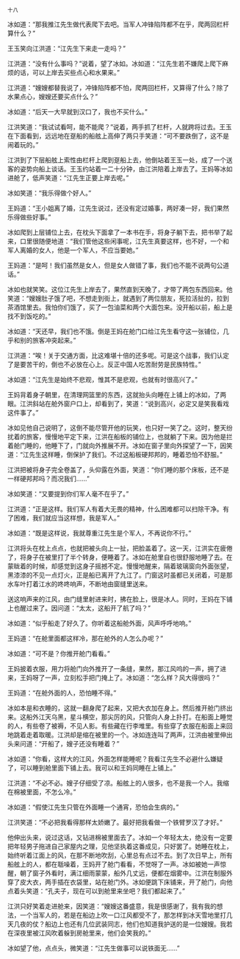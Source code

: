    十八 

   冰如道：“那我推江先生做代表爬下去吧。当军人冲锋陷阵都不在乎，爬两回栏杆算什么？”

   王玉笑向江洪道：“江先生下来走一走吗？”

   江洪道：“没有什么事吗？”说着，望了冰如。冰如道：“江先生若不嫌爬上爬下麻烦的话，可以上岸去买些点心和水果来。”

   江洪道：“嫂嫂都替我说了，冲锋陷阵都不怕，爬两回栏杆，又算得了什么？除了水果点心，嫂嫂还要买点什么？”

   冰如道：“后天一大早就到汉口了，我也不买什么。”

   江洪笑道：“我试试看呵，能不能爬？”说着，两手抓了栏杆，人就跨将过去。王玉在下面看到，远远地在趸船的船舷上高伸了两只手笑道：“可不要跌倒了，这不是闹着玩的。”

   江洪到了下层船舷上索性由栏杆上爬到趸船上去，他倒站着王玉一处，成了一个送客的姿势向船上谈话。王玉约站着一二十分钟，由江洪陪着上岸去了。王妈等冰如进舱了，低声笑道：“江先生正要上岸去呢。”

   冰如笑道：“我乐得做个好人。”

   王妈道：“王小姐离了婚，江先生说过，还没有定过婚事，两好凑一好，我们果然乐得做些好事。”

   冰如爬到上层铺位上去，在枕头下面拿了一本书在手，将身子躺下去，把书举了起来，口里很随便地道：“我们管他这些闲事呢，江先生真要这样，也不好，一个和军人离婚的女人，他是一个军人，不应当要她。”

   王妈道：“是呵！我们虽然是女人，但是女人做错了事，我们也不能不说两句公道话。”

   冰如也就笑笑。这位江先生上岸去了，果然直到天晚了，才带了两包东西回来。他笑道：“嫂嫂肚子饿了吧，不想走到街上，就遇到了两位朋友，死拉活扯的，拉到茶酒馆里去。我怕你们饿了，买了一包油菜和两个大面包来。没开船以前，船上是找不到饭吃的。”

   冰如道：“天还早，我们也不饿。倒是王妈在舱门口给江先生看守这一张铺位，几乎和别的旅客冲突起来。”

   江洪道：“唉！关于交通方面，比这难堪十倍的还多呢。可是这个战事，我们认定了是要苦干的，倒也不必放在心上。反正中国人吃苦耐劳是民族特性。”

   冰如道：“江先生是始终不悲观，惟其不是悲观，也就有时很高兴了。”

   王妈背着身子朝里，在清理网篮里的东西，这就抬头向睡在上铺上的冰如，了两眼。江洪斜站在舱外窗户口上，却看到了，笑道：“说到高兴，必定又是笑我看戏这件事了。”

   冰如见他自己说明了，这倒不能尽管开他的玩笑，也只好一笑了之。这时，整天纷扰着的旅客，慢慢地平定下来，江洪在船板的铺位上，也就躺了下来。因为他是拦着舱门睡的，他睡下了，门就向外推展不开。冰如在窗子里向外探望了一下，因笑道：“江先生这样睡，倒保护了我们。不过这船板硬邦邦的，睡着恐怕不舒服。”

   江洪把被将身子完全卷盖了，头仰露在外面，笑道：“你们睡的那个床板，还不是一样硬邦邦吗？而况我们……”

   冰如笑道：“又要提到你们军人毫不在乎了。”

   江洪道：“正是这样。我们军人有着大无畏的精神，什么困难都可以扫除干净。有了困难，我们就应当这样想，我是军人。”

   冰如道：“既是这样说，我就尊重江先生是个军人，不再说你不行。”

   江洪将头在枕上点点，也就把被头向上一扯，把脸盖着了。这一天，江洪实在疲倦了，将身子在被里打了半个转身，便睡着了。冰如在舱里自也很舒服地睡了去。在蒙眬着的时候，却感觉到这身子摇撼不定。慢慢地醒来，隔着玻璃窗向外面张望，黑漆漆的不见一点灯火，正是船已离开了九江了。门窗这时虽都已关闭着，可是那水车叶打着江水的咚咚响声，不断地由窗缝里送来。

   送这响声来的江风，由门缝里射进来时，拂在脸上，很是冰人。同时，王妈在下铺上也醒过来了。因问道：“太太，这船开了航了吗？”

   冰如道：“似乎船走了好久了。你听着这船舱外面，风声呼呼地响。”

   王妈道：“在舱里面都这样冷，那在舱外的人怎么办呢？”

   冰如道：“可不是？你推开舱门看看。”

   王妈披着衣服，用力将舱门向外推开了一条缝，果然，那江风呜的一声，拥了进来，王妈呀了一声，立刻松手把门掩上了。冰如道：“怎么样？风大得很吗？”

   王妈道：“在舱外面的人，恐怕睡不得。”

   冰如本是和衣睡的，这就一翻身爬了起来，又把大衣加在身上。然后推开舱门挤出来。这船外江天乌黑，星斗横空，那尖厉的风，只管向人身上扑打。在船面上睡觉的人，有些卷了被褥，不见人影。有些藏在行李堆里。有些穿了衣服在船面上来回地跳着走着取暖。江洪却是缩在被里的一个。冰如连连叫了两声，江洪由被里伸出头来问道：“开船了，嫂子还没有睡着？”

   冰如道：“你看，这样大的江风，外面怎样能睡呢？我看江先生不必避什么嫌疑了，可以睡到舱里面下铺上去。我可以和王妈同睡在上铺上。”

   江洪道：“不必不必。嫂子仔细受了凉。船舷上的人很多，也不是我一个人。我缩在棉被里面，不怎么冷。”

   冰如道：“假使江先生只管在外面睡一个通宵，恐怕会生病的。”

   江洪笑道：“不必把我看得那样太娇嫩了。最好把我看做一个铁臂罗汉了才好。”

   他伸出头来，说过这话，又钻进棉被里面去了。冰如一个年轻太太，绝没有一定要把年轻男子拖进自己家屋内之理，见他坚执着这番成见，只好罢了。她睡在枕上，始终听着江面上的风，在那不断地吹刮，心里总有点过不去。到了次日早上，所有船舷上的人，都在聒噪着，王妈开了舱门看看，不觉呀了一声。冰如被她一声惊醒，朝了窗子外看时，满江细雨蒙蒙，船外几丈远，便都在烟雾中。江洪在制服外穿了皮大衣，两手插在衣袋里，站在舱门外。冰如便跳下床铺来，开了舱门，向他点着头笑道：“孔夫子，现在可以到舱里来坐吧？我们都起来了。”

   江洪只好笑着走进舱来，因笑道：“嫂嫂这番盛意，我是很感谢了，我有我的想法，一个当军人的，若是在船边上吹一口江风都受不了，那怎样到冰天雪地里打几天几夜的仗？船边上也还有几位武装同志，他们也知道我护送的是一位嫂嫂。我若在深夜里被江风吹着躲到房舱里来，他们会笑我的。”

   冰如望了他，点点头，微笑道：“江先生做事可以说铁面无……”


